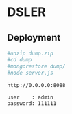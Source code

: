 # DSLER

Deployment
----------

```sh
#unzip dump.zip
#cd dump
#mongorestore dump/
#node server.js
```

```
http://0.0.0.0:8088

user    : admin
password: 111111
```



